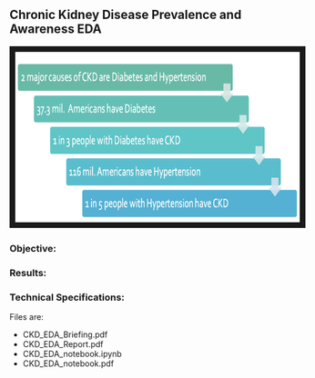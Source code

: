 ## Chronic Kidney Disease Prevalence and Awareness EDA

<img src="./ckd.png" 
 width="500" height="300" border="10" />

### Objective:


### Results:




### Technical Specifications:
Files are:
* CKD_EDA_Briefing.pdf
* CKD_EDA_Report.pdf
* CKD_EDA_notebook.ipynb
* CKD_EDA_notebook.pdf
